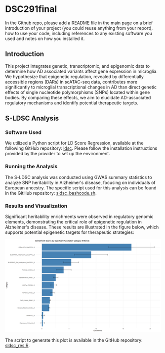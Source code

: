 # DSC291final
In the Github repo, please add a README file in the main page on a brief
introduction of your project (you could reuse anything from your report), how to
use your code, including references to any existing software you used and notes
on how you installed it.

## Introduction
This project integrates genetic, transcriptomic, and epigenomic data to determine how AD
associated variants affect gene expression in microglia. We hypothesize that epigenetic 
regulation, revealed by differentially accessible regions (DARs) in scATAC-seq data, 
contributes more significantly to microglial transcriptional changes in AD than direct genetic 
effects of single nucleotide polymorphisms (SNPs) located within gene bodies. By comparing 
these effects, we aim to elucidate AD-associated regulatory mechanisms and identify potential 
therapeutic targets. 

## S-LDSC Analysis

### Software Used
We utilized a Python script for LD Score Regression, available at the following GitHub repository: [ldsc](https://github.com/bulik/ldsc). Please follow the installation instructions provided by the provider to set up the environment.

### Running the Analysis
The S-LDSC analysis was conducted using GWAS summary statistics to analyze SNP heritability in Alzheimer's disease, focusing on individuals of European ancestry. The specific script used for this analysis can be found in the GitHub repository: [sldsc_bashcode.sh](https://github.com/LittleSky32/DSC291final/blob/main/sldsc_bashcode.sh).

### Results and Visualization
Significant heritability enrichments were observed in regulatory genomic elements, demonstrating the critical role of epigenetic regulation in Alzheimer's disease. These results are illustrated in the figure below, which supports potential epigenetic targets for therapeutic strategies:

![Significant Heritability Enrichments](https://github.com/LittleSky32/DSC291final/blob/main/sldsc_sig_plot.png)

The script to generate this plot is available in the GitHub repository: [sldsc_res.R](https://github.com/LittleSky32/DSC291final/blob/main/sldsc_res.R).



